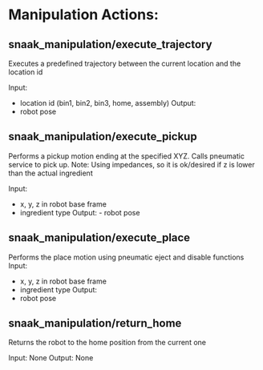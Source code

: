 # Manipulation Actions:

## snaak_manipulation/execute_trajectory

Executes a predefined trajectory between the current location and the location id

 Input:
   - location id (bin1, bin2, bin3, home, assembly)
 Output:
   - robot pose

## snaak_manipulation/execute_pickup
Performs a pickup motion ending at the specified XYZ. Calls pneumatic service to pick up.
Note: Using impedances, so it is ok/desired if z is lower than the actual ingredient

 Input:
   - x, y, z in robot base frame
   - ingredient type
 Output:
    - robot pose



## snaak_manipulation/execute_place
Performs the place motion using pneumatic eject and disable functions
 Input:
   - x, y, z in robot base frame
   - ingredient type
 Output:
   - robot pose



## snaak_manipulation/return_home
Returns the robot to the home position from the current one

 Input: None
 Output: None
